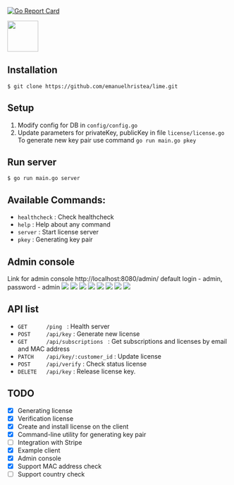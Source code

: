 [![Go Report Card](https://goreportcard.com/badge/github.com/emanuelhristea/lime)](https://goreportcard.com/report/github.com/emanuelhristea/lime)

<img src="https://raw.githubusercontent.com/emanuelhristea/lime/master/.github/assets/Icon.svg" height="70" />


## Installation 
```
$ git clone https://github.com/emanuelhristea/lime.git
```


## Setup
1. Modify config for DB in `config/config.go`
2. Update parameters for privateKey, publicKey in file `license/license.go` 
To generate new key pair use command ```go run main.go pkey```

## Run server
```
$ go run main.go server 
```

## Available Commands:
- `healthcheck` : Check healthcheck
- `help` : Help about any command
- `server` : Start license server
- `pkey` : Generating key pair


## Admin console
Link for admin console http://localhost:8080/admin/
default login - admin, password - admin
<img src="https://raw.githubusercontent.com/emanuelhristea/lime/master/.github/assets/admin/login.png" />
<img src="https://raw.githubusercontent.com/emanuelhristea/lime/master/.github/assets/admin/pricings.png" />
<img src="https://raw.githubusercontent.com/emanuelhristea/lime/master/.github/assets/admin/createpricing.png" />
<img src="https://raw.githubusercontent.com/emanuelhristea/lime/master/.github/assets/admin/customers.png" />
<img src="https://raw.githubusercontent.com/emanuelhristea/lime/master/.github/assets/admin/createcustomer.png" />
<img src="https://raw.githubusercontent.com/emanuelhristea/lime/master/.github/assets/admin/subscriptions.png" />
<img src="https://raw.githubusercontent.com/emanuelhristea/lime/master/.github/assets/admin/createsubscription.png" />
<img src="https://raw.githubusercontent.com/emanuelhristea/lime/master/.github/assets/admin/createlicense.png" />


## API list
* `GET      /ping ` : Health server
* `POST     /api/key` : Generate new license
* `GET      /api/subscriptions ` : Get subscriptions and licenses by email and MAC address
* `PATCH    /api/key/:customer_id` : Update license
* `POST     /api/verify` : Check status license
* `DELETE   /api/key` : Release license key.

## TODO
- [x] Generating license
- [x] Verification license
- [X] Create and install license on the client
- [x] Command-line utility for generating key pair 
- [ ] Integration with Stripe
- [x] Example client
- [x] Admin console
- [x] Support MAC address check
- [ ] Support country check
